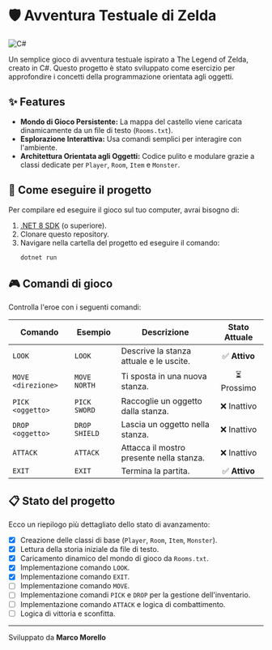 # 🛡️ Avventura Testuale di Zelda
![C#](https://img.shields.io/badge/c%23-%23239120.svg?style=for-the-badge&logo=c-sharp&logoColor=white)

Un semplice gioco di avventura testuale ispirato a The Legend of Zelda, creato in C#. Questo progetto è stato sviluppato come esercizio per approfondire i concetti della programmazione orientata agli oggetti.

## ✨ Features
* **Mondo di Gioco Persistente:** La mappa del castello viene caricata dinamicamente da un file di testo (`Rooms.txt`).
* **Esplorazione Interattiva:** Usa comandi semplici per interagire con l'ambiente.
* **Architettura Orientata agli Oggetti:** Codice pulito e modulare grazie a classi dedicate per `Player`, `Room`, `Item` e `Monster`.

## 🚀 Come eseguire il progetto
Per compilare ed eseguire il gioco sul tuo computer, avrai bisogno di:
1.  [.NET 8 SDK](https://dotnet.microsoft.com/download/dotnet/8.0) (o superiore).
2.  Clonare questo repository.
3.  Navigare nella cartella del progetto ed eseguire il comando:
    ```bash
    dotnet run
    ```

## 🎮 Comandi di gioco
Controlla l'eroe con i seguenti comandi:

| Comando             | Esempio             | Descrizione                               | Stato Attuale |
| ------------------- | ------------------- | ----------------------------------------- |:-------------:|
| `LOOK`              | `LOOK`              | Descrive la stanza attuale e le uscite.   | ✅ **Attivo** |
| `MOVE <direzione>`  | `MOVE NORTH`        | Ti sposta in una nuova stanza.            | ⏳ Prossimo   |
| `PICK <oggetto>`    | `PICK SWORD`        | Raccoglie un oggetto dalla stanza.        | ❌ Inattivo   |
| `DROP <oggetto>`    | `DROP SHIELD`       | Lascia un oggetto nella stanza.           | ❌ Inattivo   |
| `ATTACK`            | `ATTACK`            | Attacca il mostro presente nella stanza.  | ❌ Inattivo   |
| `EXIT`              | `EXIT`              | Termina la partita.                       | ✅ **Attivo** |


## 📋 Stato del progetto
Ecco un riepilogo più dettagliato dello stato di avanzamento:

- [X] Creazione delle classi di base (`Player`, `Room`, `Item`, `Monster`).
- [X] Lettura della storia iniziale da file di testo.
- [X] Caricamento dinamico del mondo di gioco da `Rooms.txt`.
- [X] Implementazione comando `LOOK`.
- [X] Implementazione comando `EXIT`.
- [ ] Implementazione comando `MOVE`.
- [ ] Implementazione comandi `PICK` e `DROP` per la gestione dell'inventario.
- [ ] Implementazione comando `ATTACK` e logica di combattimento.
- [ ] Logica di vittoria e sconfitta.

---
Sviluppato da **Marco Morello**
